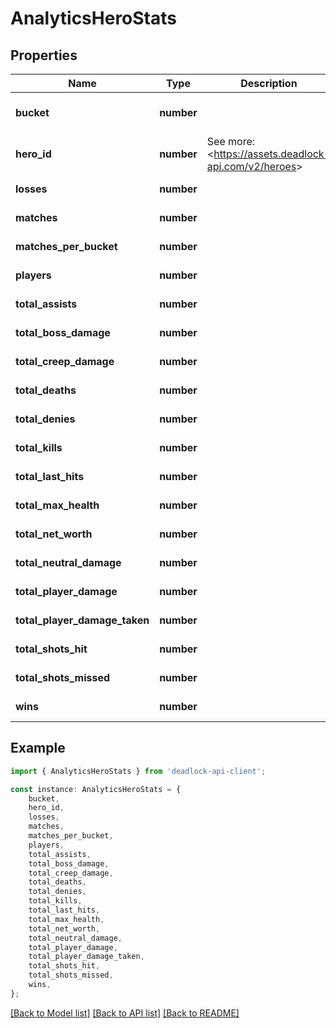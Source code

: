 # AnalyticsHeroStats


## Properties

Name | Type | Description | Notes
------------ | ------------- | ------------- | -------------
**bucket** | **number** |  | [optional] [default to undefined]
**hero_id** | **number** | See more: &lt;https://assets.deadlock-api.com/v2/heroes&gt; | [default to undefined]
**losses** | **number** |  | [default to undefined]
**matches** | **number** |  | [default to undefined]
**matches_per_bucket** | **number** |  | [default to undefined]
**players** | **number** |  | [default to undefined]
**total_assists** | **number** |  | [default to undefined]
**total_boss_damage** | **number** |  | [default to undefined]
**total_creep_damage** | **number** |  | [default to undefined]
**total_deaths** | **number** |  | [default to undefined]
**total_denies** | **number** |  | [default to undefined]
**total_kills** | **number** |  | [default to undefined]
**total_last_hits** | **number** |  | [default to undefined]
**total_max_health** | **number** |  | [default to undefined]
**total_net_worth** | **number** |  | [default to undefined]
**total_neutral_damage** | **number** |  | [default to undefined]
**total_player_damage** | **number** |  | [default to undefined]
**total_player_damage_taken** | **number** |  | [default to undefined]
**total_shots_hit** | **number** |  | [default to undefined]
**total_shots_missed** | **number** |  | [default to undefined]
**wins** | **number** |  | [default to undefined]

## Example

```typescript
import { AnalyticsHeroStats } from 'deadlock-api-client';

const instance: AnalyticsHeroStats = {
    bucket,
    hero_id,
    losses,
    matches,
    matches_per_bucket,
    players,
    total_assists,
    total_boss_damage,
    total_creep_damage,
    total_deaths,
    total_denies,
    total_kills,
    total_last_hits,
    total_max_health,
    total_net_worth,
    total_neutral_damage,
    total_player_damage,
    total_player_damage_taken,
    total_shots_hit,
    total_shots_missed,
    wins,
};
```

[[Back to Model list]](../README.md#documentation-for-models) [[Back to API list]](../README.md#documentation-for-api-endpoints) [[Back to README]](../README.md)
